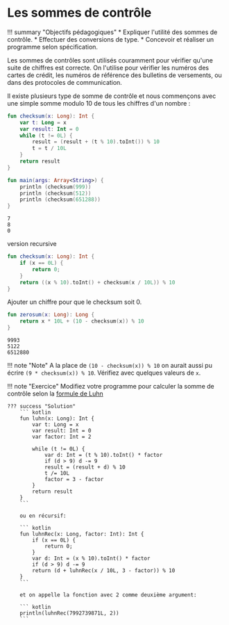 # Les sommes de contrôle  

!!! summary "Objectifs pédagogiques"
    * Expliquer l'utilité des sommes de contrôle.
    * Effectuer des conversions de type.
    * Concevoir et réaliser un programme selon spécification.

Les sommes de contrôles sont utilisés couramment pour vérifier qu'une suite de chiffres est correcte. On l'utilise pour vérifier les numéros des cartes de crédit, les numéros de référence des bulletins de versements, ou dans des protocoles de communication.

Il existe plusieurs type de somme de contrôle et nous commençons avec une simple somme modulo 10 de tous les chiffres d'un nombre :

``` kotlin
fun checksum(x: Long): Int {
    var t: Long = x
    var result: Int = 0
    while (t != 0L) {
        result = (result + (t % 10).toInt()) % 10
        t = t / 10L
    }
    return result
}

fun main(args: Array<String>) {
    println (checksum(999))
    println (checksum(512))
    println (checksum(651288))
}
```

```
7
8
0
```

version recursive

``` kotlin
fun checksum(x: Long): Int {
    if (x == 0L) {
        return 0;
    }
    return ((x % 10).toInt() + checksum(x / 10L)) % 10
}
```

Ajouter un chiffre pour que le checksum soit 0.

``` kotlin
fun zerosum(x: Long): Long {
    return x * 10L + (10 - checksum(x)) % 10
}
```

```
9993
5122
6512880
```

!!! note "Note"
    A la place de `(10 - checksum(x)) % 10` on aurait aussi pu écrire `(9 * checksum(x)) % 10`.
    Vérifiez avec quelques valeurs de `x`.



!!! note "Exercice"
    Modifiez votre programme pour calculer la somme de contrôle selon
    la [formule de Luhn](https://en.wikipedia.org/wiki/Luhn_algorithm)

    ??? success "Solution"
        ``` kotlin
        fun luhn(x: Long): Int {
            var t: Long = x
            var result: Int = 0
            var factor: Int = 2

            while (t != 0L) {
                var d: Int = (t % 10).toInt() * factor
                if (d > 9) d -= 9
                result = (result + d) % 10
                t /= 10L
                factor = 3 - factor
            }
            return result
        }
        ```

        ou en récursif:

        ``` kotlin
        fun luhnRec(x: Long, factor: Int): Int {
            if (x == 0L) {
                return 0;
            }
            var d: Int = (x % 10).toInt() * factor
            if (d > 9) d -= 9
            return (d + luhnRec(x / 10L, 3 - factor)) % 10
        }
        ```

        et on appelle la fonction avec 2 comme deuxième argument:

        ``` kotlin
        println(luhnRec(7992739871L, 2))
        ```
